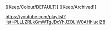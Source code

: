 [[Keep/Colour/DEFAULT]] [[Keep/Archived]] 

https://youtube.com/playlist?list=PLLLZRLkGmWTgJDcYhJZOLiW0AHhlucIZ8
